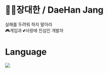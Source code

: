 # 👨‍💻장대한 / DaeHan Jang
실패를 두려워 하지 말아라\
🎮게임과 💕사랑에 진심인 개발자

# Language
<img src="https://img.shields.io/badge/C-#A8B9CC?style=for-the-badge&logo=appveyor&logoColor=white"/>

<!--
**DaeHanJang/DaeHanJang** is a ✨ _special_ ✨ repository because its `README.md` (this file) appears on your GitHub profile.

Here are some ideas to get you started:

- 🔭 I’m currently working on ...
- 🌱 I’m currently learning ...
- 👯 I’m looking to collaborate on ...
- 🤔 I’m looking for help with ...
- 💬 Ask me about ...
- 📫 How to reach me: ...
- 😄 Pronouns: ...
- ⚡ Fun fact: ...
-->
